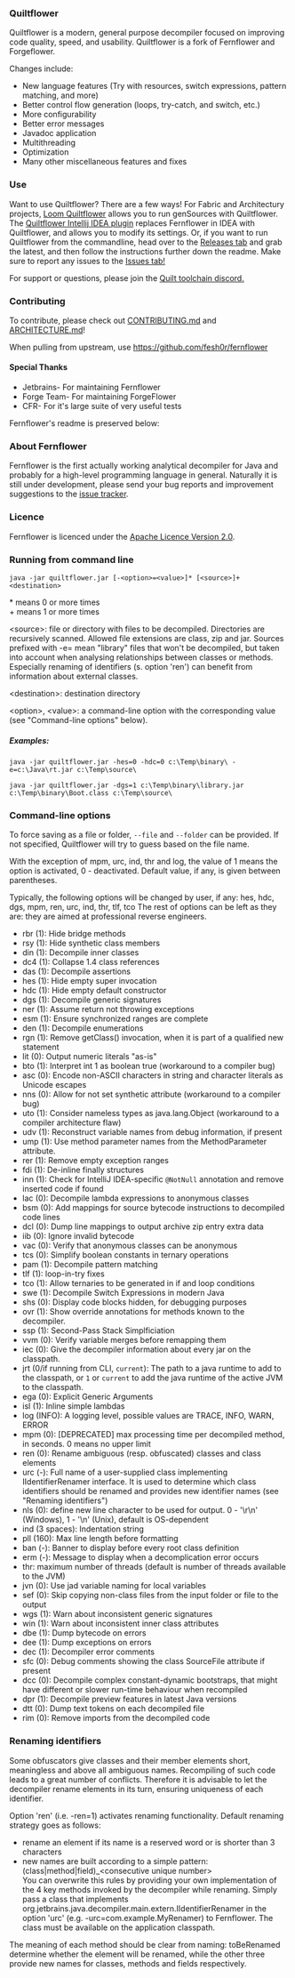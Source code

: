 ### Quiltflower

Quiltflower is a modern, general purpose decompiler focused on improving code quality, speed, and usability. Quiltflower is a fork of Fernflower and Forgeflower.

Changes include:
- New language features (Try with resources, switch expressions, pattern matching, and more)
- Better control flow generation (loops, try-catch, and switch, etc.)
- More configurability
- Better error messages
- Javadoc application
- Multithreading
- Optimization
- Many other miscellaneous features and fixes

### Use
Want to use Quiltflower? There are a few ways! For Fabric and Architectury projects, [Loom Quiltflower](https://github.com/Juuxel/LoomQuiltflower) allows you to run genSources with Quiltflower.
The [Quiltflower Intellij IDEA plugin](https://plugins.jetbrains.com/plugin/18032-quiltflower) replaces Fernflower in IDEA with Quiltflower, and allows you to modify its settings.
Or, if you want to run Quiltflower from the commandline, head over to the [Releases tab](https://github.com/QuiltMC/quiltflower/releases) and grab the latest, and then follow the instructions further down the readme.
Make sure to report any issues to the [Issues tab!](https://github.com/QuiltMC/quiltflower/issues)

For support or questions, please join the [Quilt toolchain discord.](https://discord.quiltmc.org/toolchain)

### Contributing
To contribute, please check out [CONTRIBUTING.md](./CONTRIBUTING.md) and [ARCHITECTURE.md](./ARCHITECTURE.md)!

When pulling from upstream, use https://github.com/fesh0r/fernflower

#### Special Thanks
* Jetbrains- For maintaining Fernflower
* Forge Team- For maintaining ForgeFlower
* CFR- For it's large suite of very useful tests

Fernflower's readme is preserved below:
### About Fernflower

Fernflower is the first actually working analytical decompiler for Java and 
probably for a high-level programming language in general. Naturally it is still 
under development, please send your bug reports and improvement suggestions to the
[issue tracker](https://github.com/QuiltMC/quiltflower/issues).

### Licence

Fernflower is licenced under the [Apache Licence Version 2.0](http://www.apache.org/licenses/LICENSE-2.0).

### Running from command line

`java -jar quiltflower.jar [-<option>=<value>]* [<source>]+ <destination>`

\* means 0 or more times\
\+ means 1 or more times

\<source>: file or directory with files to be decompiled. Directories are recursively scanned. Allowed file extensions are class, zip and jar.
          Sources prefixed with -e= mean "library" files that won't be decompiled, but taken into account when analysing relationships between 
          classes or methods. Especially renaming of identifiers (s. option 'ren') can benefit from information about external classes.          

\<destination>: destination directory 

\<option>, \<value>: a command-line option with the corresponding value (see "Command-line options" below).

##### Examples:

`java -jar quiltflower.jar -hes=0 -hdc=0 c:\Temp\binary\ -e=c:\Java\rt.jar c:\Temp\source\`

`java -jar quiltflower.jar -dgs=1 c:\Temp\binary\library.jar c:\Temp\binary\Boot.class c:\Temp\source\`

### Command-line options
To force saving as a file or folder, `--file` and `--folder` can be provided. If not specified, Quiltflower will try to guess based on the file name.

With the exception of mpm, urc, ind, thr and log, the value of 1 means the option is activated, 0 - deactivated. Default 
value, if any, is given between parentheses.

Typically, the following options will be changed by user, if any: hes, hdc, dgs, mpm, ren, urc, ind, thr, tlf, tco
The rest of options can be left as they are: they are aimed at professional reverse engineers.

- rbr (1): Hide bridge methods
- rsy (1): Hide synthetic class members
- din (1): Decompile inner classes
- dc4 (1): Collapse 1.4 class references
- das (1): Decompile assertions
- hes (1): Hide empty super invocation
- hdc (1): Hide empty default constructor
- dgs (1): Decompile generic signatures
- ner (1): Assume return not throwing exceptions
- esm (1): Ensure synchronized ranges are complete
- den (1): Decompile enumerations
- rgn (1): Remove getClass() invocation, when it is part of a qualified new statement
- lit (0): Output numeric literals "as-is"
- bto (1): Interpret int 1 as boolean true (workaround to a compiler bug)
- asc (0): Encode non-ASCII characters in string and character literals as Unicode escapes
- nns (0): Allow for not set synthetic attribute (workaround to a compiler bug)
- uto (1): Consider nameless types as java.lang.Object (workaround to a compiler architecture flaw)
- udv (1): Reconstruct variable names from debug information, if present
- ump (1): Use method parameter names from the MethodParameter attribute.
- rer (1): Remove empty exception ranges
- fdi (1): De-inline finally structures
- inn (1): Check for IntelliJ IDEA-specific `@NotNull` annotation and remove inserted code if found
- lac (0): Decompile lambda expressions to anonymous classes
- bsm (0): Add mappings for source bytecode instructions to decompiled code lines
- dcl (0): Dump line mappings to output archive zip entry extra data
- iib (0): Ignore invalid bytecode
- vac (0): Verify that anonymous classes can be anonymous
- tcs (0): Simplify boolean constants in ternary operations
- pam (1): Decompile pattern matching
- tlf (1): loop-in-try fixes
- tco (1): Allow ternaries to be generated in if and loop conditions
- swe (1): Decompile Switch Expressions in modern Java
- shs (0): Display code blocks hidden, for debugging purposes
- ovr (1): Show override annotations for methods known to the decompiler.
- ssp (1): Second-Pass Stack Simplficiation
- vvm (0): Verify variable merges before remapping them
- iec (0): Give the decompiler information about every jar on the classpath.
- jrt (0/if running from CLI, `current`): The path to a java runtime to add to the classpath, or `1` or `current` to add the java runtime of the active JVM to the classpath.
- ega (0): Explicit Generic Arguments
- isl (1): Inline simple lambdas
- log (INFO): A logging level, possible values are TRACE, INFO, WARN, ERROR
- mpm (0): [DEPRECATED] max processing time per decompiled method, in seconds. 0 means no upper limit
- ren (0): Rename ambiguous (resp. obfuscated) classes and class elements
- urc (-): Full name of a user-supplied class implementing IIdentifierRenamer interface. It is used to determine which class identifiers
           should be renamed and provides new identifier names (see "Renaming identifiers")
- nls (0): define new line character to be used for output. 0 - '\r\n' (Windows), 1 - '\n' (Unix), default is OS-dependent
- ind (3 spaces): Indentation string
- pll (160): Max line length before formatting
- ban (-): Banner to display before every root class definition
- erm (-): Message to display when a decomplication error occurs
- thr: maximum number of threads (default is number of threads available to the JVM)
- jvn (0): Use jad variable naming for local variables
- sef (0): Skip copying non-class files from the input folder or file to the output
- wgs (1): Warn about inconsistent generic signatures
- win (1): Warn about inconsistent inner class attributes
- dbe (1): Dump bytecode on errors
- dee (1): Dump exceptions on errors
- dec (1): Decompiler error comments
- sfc (0): Debug comments showing the class SourceFile attribute if present
- dcc (0): Decompile complex constant-dynamic bootstraps, that might have different or slower run-time behaviour when recompiled
- dpr (1): Decompile preview features in latest Java versions
- dtt (0): Dump text tokens on each decompiled file
- rim (0): Remove imports from the decompiled code

### Renaming identifiers

Some obfuscators give classes and their member elements short, meaningless and above all ambiguous names. Recompiling of such
code leads to a great number of conflicts. Therefore it is advisable to let the decompiler rename elements in its turn, 
ensuring uniqueness of each identifier.

Option 'ren' (i.e. -ren=1) activates renaming functionality. Default renaming strategy goes as follows:
- rename an element if its name is a reserved word or is shorter than 3 characters
- new names are built according to a simple pattern: (class|method|field)_\<consecutive unique number>  
You can overwrite this rules by providing your own implementation of the 4 key methods invoked by the decompiler while renaming. Simply 
pass a class that implements org.jetbrains.java.decompiler.main.extern.IIdentifierRenamer in the option 'urc'
(e.g. -urc=com.example.MyRenamer) to Fernflower. The class must be available on the application classpath.

The meaning of each method should be clear from naming: toBeRenamed determine whether the element will be renamed, while the other three
provide new names for classes, methods and fields respectively.  
